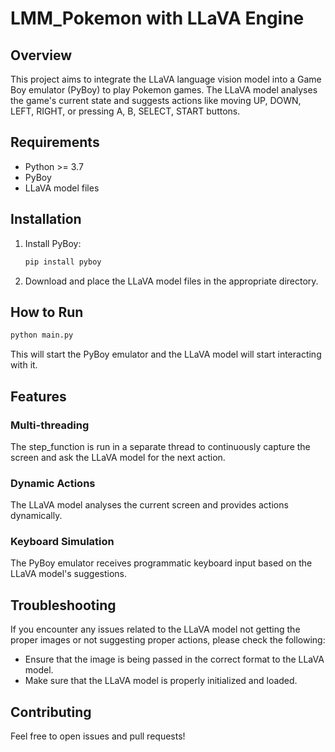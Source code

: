 # LMM_Pokemon with LLaVA Engine

## Overview

This project aims to integrate the LLaVA language vision model into a Game Boy emulator (PyBoy) to play Pokemon games. The LLaVA model analyses the game's current state and suggests actions like moving UP, DOWN, LEFT, RIGHT, or pressing A, B, SELECT, START buttons.

## Requirements

- Python >= 3.7
- PyBoy
- LLaVA model files

## Installation

1. Install PyBoy:

    ```bash
    pip install pyboy
    ```

2. Download and place the LLaVA model files in the appropriate directory.

## How to Run

```bash
python main.py
```

This will start the PyBoy emulator and the LLaVA model will start interacting with it.

## Features
### Multi-threading
The step_function is run in a separate thread to continuously capture the screen and ask the LLaVA model for the next action.

### Dynamic Actions
The LLaVA model analyses the current screen and provides actions dynamically.

### Keyboard Simulation
The PyBoy emulator receives programmatic keyboard input based on the LLaVA model's suggestions.

## Troubleshooting
If you encounter any issues related to the LLaVA model not getting the proper images or not suggesting proper actions, please check the following:

- Ensure that the image is being passed in the correct format to the LLaVA model.
- Make sure that the LLaVA model is properly initialized and loaded.

## Contributing
Feel free to open issues and pull requests!

